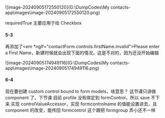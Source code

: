 ![image-20240905172550120](G:\DumpCodes\My contacts-app\images\image-20240905172550120.png)

requiredTrue 主要应用于给 Checkbox

#### 5-3

再添加了<em \*ngIf="contactForm.controls.firstName.invalid">Please enter a First Name</em>，新建时候就会出现下面的情况，这是不对的，因为还没开始编辑

![image-20240905174949116](G:\DumpCodes\My contacts-app\images\image-20240905174949116.png)

#### 6-4

现在要创建 custom control bound to form models，啥意思？
这节课只讲做 component 了，下节课
目前 profile 没有绑定到 formControl，所以 save 不下来
实现 controlValueAccessor，实现 formcontrolname 的值能设置进去，且 component 的改变，能传回 formcontrol
这个跟把 formgroup 弄小还不一样

